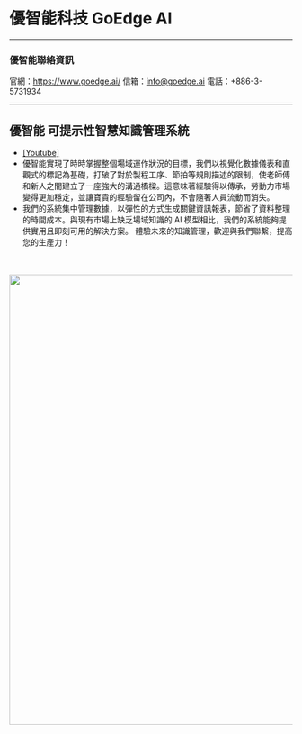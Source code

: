 # 優智能科技 GoEdge AI

---
### 優智能聯絡資訊 
官網：https://www.goedge.ai/
信箱：info@goedge.ai
電話：+886-3-5731934


---
## 優智能 可提示性智慧知識管理系統 
* [[Youtube]](https://www.youtube.com/watch?v=k2uNs0cR_lA)
* 優智能實現了時時掌握整個場域運作狀況的目標，我們以視覺化數據儀表和直觀式的標記為基礎，打破了對於製程工序、節拍等規則描述的限制，使老師傅和新人之間建立了一座強大的溝通橋樑。這意味著經驗得以傳承，勞動力市場變得更加穩定，並讓寶貴的經驗留在公司內，不會隨著人員流動而消失。
* 我們的系統集中管理數據，以彈性的方式生成關鍵資訊報表，節省了資料整理的時間成本。與現有市場上缺乏場域知識的 AI 模型相比，我們的系統能夠提供實用且即刻可用的解決方案。
體驗未來的知識管理，歡迎與我們聯繫，提高您的生產力！

<br/><br/>
<img src="https://github.com/user-attachments/assets/d3191b78-7f91-4d33-9f11-f86a368e91dd" width=800>
<br/><br/>

